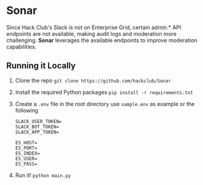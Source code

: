 # Sonar

Since Hack Club's Slack is not on Enterprise Grid, certain admin.* API endpoints are not available, making audit logs and moderation more challenging. **Sonar** leverages the available endpoints to improve moderation capabilities.

## Running it Locally

1. Clone the repo `git clone https://github.com/hackclub/Sonar`
2. Install the required Python packages `pip install -r requirements.txt`
3. Create a `.env` file in the root directory use `sample.env` as example or the following

   ```env
   SLACK_USER_TOKEN=
   SLACK_BOT_TOKEN=
   SLACK_APP_TOKEN=

   ES_HOST=
   ES_PORT=
   ES_INDEX=
   ES_USER=
   ES_PASS=
   ```

4. Run it! `python main.py`
